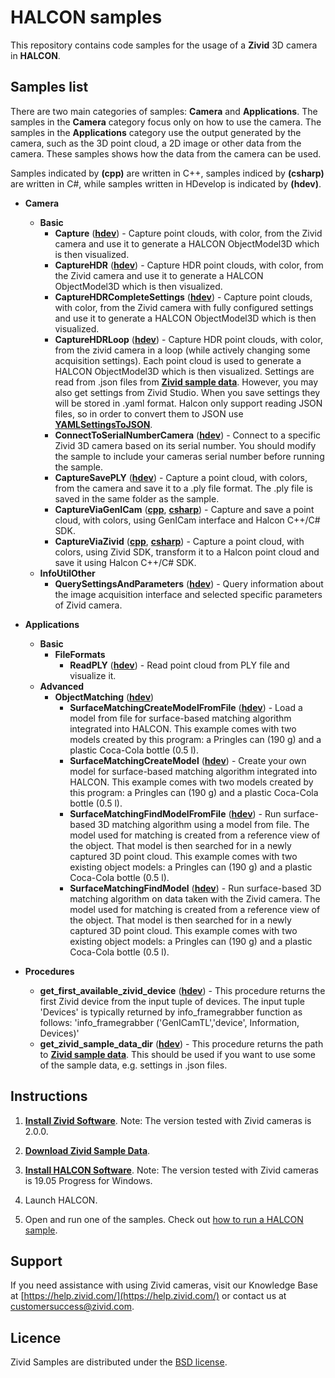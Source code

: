﻿# HALCON samples

This repository contains code samples for the usage of a **Zivid** 3D camera in **HALCON**.

## Samples list

There are two main categories of samples: **Camera** and **Applications**. The samples in the **Camera** category focus only on how to use the camera. The samples in the **Applications** category use the output generated by the camera, such as the 3D point cloud, a 2D image or other data from the camera. These samples shows how the data from the camera can be used.

Samples indicated by **(cpp)** are written in C++, samples indiced by **(csharp)** are written in C#, while samples written in HDevelop is indicated by **(hdev)**.  

- **Camera**
  - **Basic**
    - **Capture** ([**hdev**][hdev-capture-url]) - Capture point clouds, with color, from the Zivid camera and use it to generate a HALCON ObjectModel3D which is then visualized.
    - **CaptureHDR** ([**hdev**][hdev-captureHDR-url]) - Capture HDR point clouds, with color, from the Zivid camera and use it to generate a HALCON ObjectModel3D which is then visualized.
    - **CaptureHDRCompleteSettings** ([**hdev**][hdev-captureHDRCompleteSettings-url]) - Capture point clouds, with color, from the Zivid camera with fully configured settings and use it to generate a HALCON ObjectModel3D which is then visualized.
    - **CaptureHDRLoop** ([**hdev**][hdev-captureHDRLoop-url]) - Capture HDR point clouds, with color,  from the zivid camera in a loop (while actively changing some acquisition settings). Each point cloud is used to generate a HALCON ObjectModel3D which is then visualized. Settings are read from .json files from [**Zivid sample data**][zivid-sample-data-url]. However, you may also get settings from Zivid Studio. When you save settings they will be stored in .yaml format. Halcon only support reading JSON files, so in order to convert them to JSON use [**YAMLSettingsToJSON**][YAMLSettingsToJSON-url].
    - **ConnectToSerialNumberCamera** ([**hdev**][hdev-connectToSerialNumberCamera-url]) - Connect to a specific Zivid 3D camera based on its serial number. You should modify the sample to include your cameras serial number before running the sample.
    - **CaptureSavePLY** ([**hdev**][hdev-captureSavePLY-url]) - Capture a point cloud, with colors, from the camera and save it to a .ply file format. The .ply file is saved in the same folder as the sample.
    - **CaptureViaGenICam** ([**cpp**][cpp-captureViaGenICam-url], [**csharp**](csharp-captureViaGenICam-url)) - Capture and save a point cloud, with colors, using GenICam interface and Halcon C++/C# SDK.
    - **CaptureViaZivid** ([**cpp**][cpp-captureViaZivid-url], [**csharp**](csharp-captureViaZivid-url)) - Capture a point cloud, with colors, using Zivid SDK, transform it to a Halcon point cloud and save it using Halcon C++/C# SDK.
  - **InfoUtilOther**
    - **QuerySettingsAndParameters** ([**hdev**][hdev-querySettingsAndParameters-url]) - Query information about the image acquisition interface and selected specific parameters of Zivid camera.

- **Applications**
  - **Basic**
    - **FileFormats**
      - **ReadPLY** ([**hdev**][hdev-readPLY-url]) - Read point cloud from PLY file and visualize it.
  - **Advanced**
    - **ObjectMatching** ([**hdev**][hdev-objectMatching-url])
      - **SurfaceMatchingCreateModelFromFile** ([**hdev**][hdev-surfaceMatchingCreateModelFromFile-url]) - Load a model from file for surface-based matching algorithm integrated into HALCON. This example comes with two models created by this program: a Pringles can (190 g) and a plastic Coca-Cola bottle (0.5 l).
      - **SurfaceMatchingCreateModel** ([**hdev**][hdev-surfaceMatchingCreateModel-url]) - Create your own model for surface-based matching algorithm integrated into HALCON. This example comes with two models created by this program: a Pringles can (190 g) and a plastic Coca-Cola bottle (0.5 l).
      - **SurfaceMatchingFindModelFromFile** ([**hdev**][hdev-surfaceMatchingFindModelFromFile-url]) - Run surface-based 3D matching algorithm using a model from file. The model used for matching is created from a reference view of the object. That model is then searched for in a newly captured 3D point cloud. This example comes with two existing object models: a Pringles can (190 g) and a plastic Coca-Cola bottle (0.5 l).
      - **SurfaceMatchingFindModel** ([**hdev**][hdev-surfaceMatchingFindModel-url]) - Run surface-based 3D matching algorithm on data taken with the Zivid camera. The model used for matching is created from a reference view of the object. That model is then searched for in a newly captured 3D point cloud. This example comes with two existing object models: a Pringles can (190 g) and a plastic Coca-Cola bottle (0.5 l).

- **Procedures**
  - **get_first_available_zivid_device** ([**hdev**][hdev-get_first_available_zivid_device-url]) - This procedure returns the first Zivid device from the input tuple of devices. The input tuple 'Devices' is typically returned by info_framegrabber function as follows: 'info_framegrabber ('GenICamTL','device', Information, Devices)'
  - **get_zivid_sample_data_dir** ([**hdev**][hdev-get_zivid_sample_data_dir-url]) - This procedure returns the path to [**Zivid sample data**][zivid-sample-data-url]. This should be used if you want to use some of the sample data, e.g. settings in .json files. 

## Instructions

1. [**Install Zivid Software**](https://www.zivid.com/downloads).
Note: The version tested with Zivid cameras is 2.0.0.

2. [**Download Zivid Sample Data**](https://zivid.atlassian.net/wiki/spaces/ZividKB/pages/450363393/Sample+Data).

3. [**Install HALCON Software**](https://www.mvtec.com/products/halcon/).
Note: The version tested with Zivid cameras is 19.05 Progress for Windows.

4. Launch HALCON.

5. Open and run one of the samples. Check out [how to run a HALCON sample](https://zivid.atlassian.net/wiki/spaces/ZividKB/pages/427841/How+to+run+a+HALCON+sample).

## Support
If you need assistance with using Zivid cameras, visit our Knowledge Base at [https://help.zivid.com/](https://help.zivid.com/) or contact us at [customersuccess@zivid.com](mailto:customersuccess@zivid.com).

## Licence
Zivid Samples are distributed under the [BSD license](https://github.com/zivid/halcon-samples/blob/master/LICENSE).

[hdev-capture-url]: source/hdev/Camera/Basic/Capture.hdev
[hdev-captureHDR-url]: source/hdev/Camera/Basic/CaptureHDR.hdev
[hdev-captureSavePLY-url]: source/hdev/Camera/Basic/CaptureSavePLY.hdev
[hdev-captureHDRCompleteSettings-url]: source/hdev/Camera/Basic/CaptureHDRCompleteSettings.hdev
[hdev-captureHDRLoop-url]: source/hdev/Camera/Basic/CaptureHDRLoop.hdev
[zivid-sample-data-url]: https://zivid.atlassian.net/wiki/spaces/ZividKB/pages/450363393/Sample+Data
[hdev-get_zivid_sample_data_dir-url]: source/hdev/Procedures/get_zivid_sample_data_dir.hdvp
[YAMLSettingsToJSON-url]: source/hdev/Camera/Basic/YAMLSettingsToJSON.py
[hdev-connectToSerialNumberCamera-url]: source/hdev/Camera/Basic/ConnectToSerialNumberCamera.hdev
[hdev-querySettingsAndParameters-url]: source/hdev/Camera/InfoUtilOther/QuerySettingsAndParameters.hdev
[hdev-readPLY-url]: source/hdev/Applications/Basic/FileFormats/ReadPLY.hdev
[hdev-objectMatching-url]: source/hdev/Applications/Advanced/ObjectMatching
[hdev-surfaceMatchingCreateModelFromFile-url]: source/hdev/Applications/Advanced/ObjectMatching/SurfaceMatchingCreateModelFromFile.hdev
[hdev-surfaceMatchingCreateModel-url]: source/hdev/Applications/Advanced/ObjectMatching/SurfaceMatchingCreateModel.hdev
[hdev-surfaceMatchingFindModelFromFile-url]: source/hdev/Applications/Advanced/ObjectMatching/SurfaceMatchingFindModelFromFile.hdev
[hdev-surfaceMatchingFindModel-url]: source/hdev/Applications/Advanced/ObjectMatching/SurfaceMatchingFindModel.hdev
[hdev-get_first_available_zivid_device-url]: source/hdev/Procedures/get_first_available_zivid_device.hdvp
[cpp-captureViaGenICam-url]: source/cpp/Camera/Basic/CaptureViaGenICam/CaptureViaGenICam.cpp
[cpp-captureViaZivid-url]: source/cpp/Camera/Basic/CaptureViaZivid/CaptureViaZivid.cpp
[csharp-captureViaGenICam-url]: source/csharp/Camera/Basic/CaptureViaGenICam
[csharp-captureViaZivid-url]: source/csharp/Camera/Basic/CaptureViaZivid
